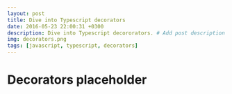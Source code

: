 ```yaml
---
layout: post
title: Dive into Typescript decorators
date: 2016-05-23 22:00:31 +0300
description: Dive into Typescript decororators. # Add post description (optional)
img: decorators.png
tags: [javascript, typescript, decorators]
---
```


# Decorators placeholder